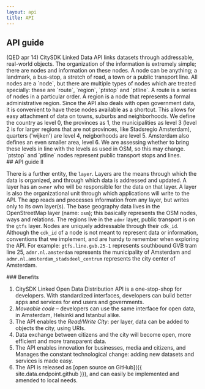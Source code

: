 ```yaml
---
layout: api
title: API
---
```


## API guide

<div class="col_12" >
(QED apr 14) CitySDK Linked Data API links datasets through addressable, real-world objects. The organization of the information is extremely simple; there are nodes and information on these nodes. A node can be anything; a landmark, a bus-stop, a stretch of road, a town or a public transport line. All nodes are a `node`, but there are multiple types of nodes which are treated specially: these are `route`, `region`, `ptstop` and `ptline`. A route is a series of nodes in a particular order. A region is a node that represents a formal administrative region. Since the API also deals with open government data, it is convenient to have these nodes available as a shortcut. This allows for easy attachment of data on towns, suburbs and neighborhoods. We define the country as level 0, the provinces as 1, the municipalities as level 3 (level 2 is for larger regions that are not provinces, like Stadsregio Amsterdam), quarters ('wijken') are level 4, neigborhoods are level 5. Amsterdam also defines an even smaller area, level 6. We are assessing whether to bring these levels in line with the levels as used in OSM, so this may change. `ptstop` and `ptline` nodes represent public transport stops and lines.
</div>

<div class="col3">
## API guide II

There is a further entity, the `layer`. Layers are the means through which the data is organized, and through which data is addressed and updated. A layer has an `owner` who will be responsible for the data on that layer. A layer is also the organizational unit through which applications will write to the API. The app reads and processes information from any layer, but writes only to its own layer(s). The base geography data lives in the OpenStreetMap layer (name: `osm`); this basically represents the OSM nodes, ways and relations. The regions live in the `admr` layer, public transport is on the `gtfs` layer. Nodes are uniquely addressable through their `cdk_id`. Although the `cdk_id` of a node is not meant to represent data or information, conventions that we implement, and are handy to remember when exploring the API. For example: `gtfs.line.gvb.25-1` represents southbound GVB tram line 25, `admr.nl.amsterdam` represents the municipality of Amsterdam and `admr.nl.amsterdam_stadsdeel_centrum` represents the city center of Amsterdam.

</div>
<div class="col9">
### Benefits

1. CitySDK Linked Open Data Distribution API is a one-stop-shop for developers. With standardized interfaces, developers can build better apps and services for end users and governments. 
2. _Moveable code_ &ndash; developers can use the same interface for open data, in Amsterdam, Helsinki and Istanbul alike.
3. The API enables the _Read/Write City_: per layer, data can be added to objects the city, using URIs.
4. Data exchange between citizens and the city will become open, more efficient and more transparent data.
5. The API enables innovation for businesses, media and citizens, and Manages the constant technological change: adding new datasets and services is made easy.
6. The API is released as [open source on GitHub]({{ site.data.endpoint.github }}), and can easily be implemented and amended to local needs.
</div>